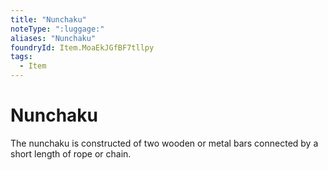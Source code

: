 ```yaml
---
title: "Nunchaku"
noteType: ":luggage:"
aliases: "Nunchaku"
foundryId: Item.MoaEkJGfBF7tllpy
tags:
  - Item
---
```


# Nunchaku

The nunchaku is constructed of two wooden or metal bars connected by a short length of rope or chain.
